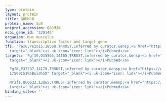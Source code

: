 ```yaml
---
type: protein
layout: protein
title: Q8BMJ8
protein_name: Sp8
uniprot_accession: Q8BMJ8
ncbi_gene_id: '320145'
organism: Mus musculus
function: transcription factor and target gene
tfs: 'Pax6,P63015,18508,TRRUST,inferred by curator,&ensp;<a href="https://www.ncbi.nlm.nih.gov/pubmed/?term=24948600%5Buid%5D"
  target="_blank"><i uk-icon="icon: link"></i>Pubmed</a>'
targets: 'Fgf10,O35565,14165,TRRUST,inferred by curator,&ensp;<a href="https://www.ncbi.nlm.nih.gov/pubmed/?term=15358670%5Buid%5D"
  target="_blank"><i uk-icon="icon: link"></i>Pubmed</a>

  Fgf8,P37237,14179,TRRUST,inferred by curator,&ensp;<a href="https://www.ncbi.nlm.nih.gov/pubmed/?term=16571633;
  17509151%5Buid%5D" target="_blank"><i uk-icon="icon: link"></i>Pubmed</a>

  Nr2f1,Q60632,13865,TRRUST,inferred by curator,&ensp;<a href="https://www.ncbi.nlm.nih.gov/pubmed/?term=23307639%5Buid%5D"
  target="_blank"><i uk-icon="icon: link"></i>Pubmed</a>'
binding_sites: ''
---
```

